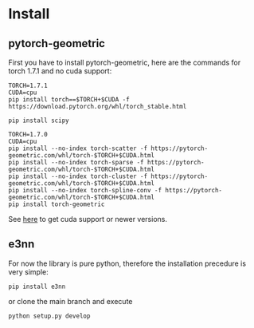# Install

## pytorch-geometric

First you have to install pytorch-geometric, here are the commands for torch 1.7.1 and no cuda support:

```
TORCH=1.7.1
CUDA=cpu
pip install torch==$TORCH+$CUDA -f https://download.pytorch.org/whl/torch_stable.html

pip install scipy

TORCH=1.7.0
CUDA=cpu
pip install --no-index torch-scatter -f https://pytorch-geometric.com/whl/torch-$TORCH+$CUDA.html
pip install --no-index torch-sparse -f https://pytorch-geometric.com/whl/torch-$TORCH+$CUDA.html
pip install --no-index torch-cluster -f https://pytorch-geometric.com/whl/torch-$TORCH+$CUDA.html
pip install --no-index torch-spline-conv -f https://pytorch-geometric.com/whl/torch-$TORCH+$CUDA.html
pip install torch-geometric
```

See [here](https://github.com/rusty1s/pytorch_geometric#installation) to get cuda support or newer versions.

## e3nn

For now the library is pure python, therefore the installation precedure is very simple:

```
pip install e3nn
```

or clone the main branch and execute

```
python setup.py develop
```
